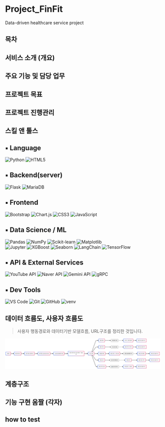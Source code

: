# Project_FinFit
 Data-driven healthcare service project
## 목차
## 서비스 소개 (개요)
## 주요 기능 및 담당 업무
## 프로젝트 목표
## 프로젝트 진행관리
## 스킬 앤 툴스
## ▪ Language
![Python](https://img.shields.io/badge/Python-3776AB?style=flat&logo=python&logoColor=white)
![HTML5](https://img.shields.io/badge/HTML5-E34F26?style=flat&logo=html5&logoColor=white)



## ▪ Backend(server)
![Flask](https://img.shields.io/badge/Flask-000000?style=flat&logo=flask&logoColor=white)
![MariaDB](https://img.shields.io/badge/MariaDB-003545?style=flat&logo=mariadb&logoColor=white)



## ▪ Frontend
![Bootstrap](https://img.shields.io/badge/Bootstrap-7952B3?style=flat&logo=bootstrap&logoColor=white)
![Chart.js](https://img.shields.io/badge/Chart.js-FF6384?style=flat&logo=chartdotjs&logoColor=white)
![CSS3](https://img.shields.io/badge/CSS3-1572B6?style=flat&logo=css3&logoColor=white)
![JavaScript](https://img.shields.io/badge/JavaScript-F7DF1E?style=flat&logo=javascript&logoColor=black)


## ▪ Data Science / ML
![Pandas](https://img.shields.io/badge/Pandas-150458?style=flat&logo=pandas&logoColor=white)
![NumPy](https://img.shields.io/badge/NumPy-013243?style=flat&logo=numpy&logoColor=white)
![Scikit-learn](https://img.shields.io/badge/Scikit--learn-F7931E?style=flat&logo=scikit-learn&logoColor=white)
![Matplotlib](https://img.shields.io/badge/Matplotlib-11557C?style=flat)
<br>
![Jupyter](https://img.shields.io/badge/Jupyter-F37626?style=flat&logo=jupyter&logoColor=white)
![XGBoost](https://img.shields.io/badge/XGBoost-FF6600?style=flat&logo=xgboost&logoColor=white)
![Seaborn](https://img.shields.io/badge/Seaborn-3C5A6F?style=flat&logo=seaborn&logoColor=white)
![LangChain](https://img.shields.io/badge/LangChain-000000?style=flat&logo=langchain&logoColor=white)
![TensorFlow](https://img.shields.io/badge/TensorFlow-FF6F00?style=flat&logo=tensorflow&logoColor=white)


## ▪ API & External Services
![YouTube API](https://img.shields.io/badge/YouTube_API-FF0000?style=flat&logo=youtube&logoColor=white)
![Naver API](https://img.shields.io/badge/Naver_API-03C75A?style=flat)
![Gemini API](https://img.shields.io/badge/Google_Generative_AI-4285F4?style=flat&logo=google&logoColor=white)
![gRPC](https://img.shields.io/badge/gRPC-3F4C8C?style=flat&logo=grpc&logoColor=white)



## ▪ Dev Tools
![VS Code](https://img.shields.io/badge/VS_Code-007ACC?style=flat&logo=visualstudiocode&logoColor=white)
![Git](https://img.shields.io/badge/Git-F05032?style=flat&logo=git&logoColor=white)
![GitHub](https://img.shields.io/badge/GitHub-181717?style=flat&logo=github&logoColor=white)
![venv](https://img.shields.io/badge/venv-3C3C3C?style=flat&logo=python&logoColor=white)


## 데이터 흐름도, 사용자 흐름도
> 사용자 행동경로와 데이터기반 모델흐름, URL구조를 정리한 것입니다.

<img src="사용자흐름도(가로).png" alt="FinFit 사용자 흐름도" width="1000">

## 계층구조
## 기능 구현 움짤 (각자)
## how to test
